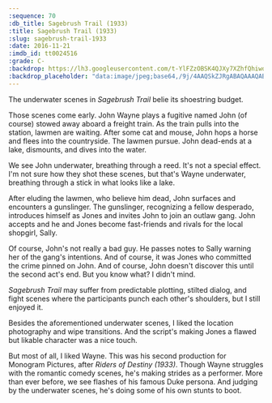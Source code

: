 ```yaml
---
:sequence: 70
:db_title: Sagebrush Trail (1933)
:title: Sagebrush Trail (1933)
:slug: sagebrush-trail-1933
:date: 2016-11-21
:imdb_id: tt0024516
:grade: C-
:backdrop: https://lh3.googleusercontent.com/t-YlFZzOBSK4QJXy7XZhfQhiwqqlYvXoJF85WXSfOPlWXg3hHjw5PbUBFp96zepLn2A6HWSVaxG3=w1000-l75-rj
:backdrop_placeholder: "data:image/jpeg;base64,/9j/4AAQSkZJRgABAQAAAQABAAD/2wCEACgcHiMeGSgjISMtKygwPGRBPDc3PHtYXUlkkYCZlo+AjIqgtObDoKrarYqMyP/L2u71////m8H////6/+b9//gBKy0tMCkwajU1auyZgJns7Ozs7Ozs7Ozs7Ozs7Ozs7Ozs7Ozs7Ozs7Ozs7Ozs7Ozs7Ozs7Ozs7Ozs7Ozs7Ozs7P/AABEIAAsAFAMBIgACEQEDEQH/xAAXAAEAAwAAAAAAAAAAAAAAAAAEAAED/8QAHhAAAgIBBQEAAAAAAAAAAAAAAQIAEQMEEiExcTL/xAAUAQEAAAAAAAAAAAAAAAAAAAAA/8QAFBEBAAAAAAAAAAAAAAAAAAAAAP/aAAwDAQACEQMRAD8AK143Yg1dg+XKynbi3LzbVQ8mq4UOl1DlbZCdpvrgQP1d+wFIFdbc2Qe5IdFBHIBkgf/Z"
---
```


The underwater scenes in _Sagebrush Trail_ belie its shoestring budget.

Those scenes come early. John Wayne plays a fugitive named John (of course) stowed away aboard a freight train. As the train pulls into the station, lawmen are waiting. After some cat and mouse, John hops a horse and flees into the countryside. The lawmen pursue. John dead-ends at a lake, dismounts, and dives into the water.

We see John underwater, breathing through a reed. It's not a special effect. I'm not sure how they shot these scenes, but that's Wayne underwater, breathing through a stick in what looks like a lake.

After eluding the lawmen, who believe him dead, John surfaces and encounters a gunslinger. The gunslinger, recognizing a fellow desperado, introduces himself as Jones and invites John to join an outlaw gang. John accepts and he and Jones become fast-friends and rivals for the local shopgirl, Sally.

Of course, John's not really a bad guy. He passes notes to Sally warning her of the gang's intentions. And of course, it was Jones who committed the crime pinned on John. And of course, John doesn't discover this until the second act's end. But you know what? I didn't mind.

_Sagebrush Trail_ may suffer from predictable plotting, stilted dialog, and fight scenes where the participants punch each other's shoulders, but I still enjoyed it.

Besides the aforementioned underwater scenes, I liked the location photography and wipe transitions. And the script's making Jones a flawed but likable character was a nice touch.

But most of all, I liked Wayne. This was his second production for Monogram Pictures, after _Riders of Destiny (1933)_. Though Wayne struggles with the romantic comedy scenes, he's making strides as a performer. More than ever before, we see flashes of his famous Duke persona. And judging by the underwater scenes, he's doing some of his own stunts to boot.